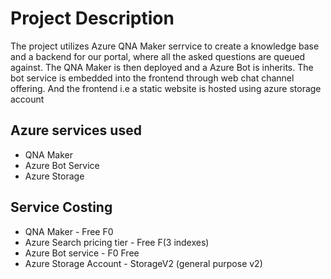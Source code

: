 # Project Description

The project utilizes Azure QNA Maker serrvice to create a knowledge base and a backend for our portal, where all the asked questions are queued against. The QNA Maker is then deployed and a Azure Bot is inherits. The bot service is embedded into the frontend through web chat channel offering. And the frontend i.e a static website is hosted using azure storage account

## Azure services used

* QNA Maker
* Azure Bot Service
* Azure Storage

## Service Costing

* QNA Maker - Free F0
* Azure Search pricing tier - Free F(3 indexes)
* Azure Bot service - F0 Free
* Azure Storage Account - StorageV2 (general purpose v2)
